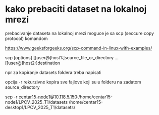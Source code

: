 # kako prebaciti dataset na lokalnoj mrezi

prebacivanje dataseta na lokalnoj mrezi moguce je sa scp (seccure copy protocol) komandom

https://www.geeksforgeeks.org/scp-command-in-linux-with-examples/

scp [options] [[user@]host1:]source_file_or_directory ... [[user@]host2:]destination

npr za kopiranje datasets foldera treba napisati

opcija -r rekurzivno kopira sve fajlove koji su u folderu na zadatom source_directory

scp -r centar15-node1@10.118.5.150:/home/centar15-node1/LPCV_2025_T1/datasets /home/centar15-desktop1/LPCV_2025_T1/datasets/


